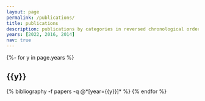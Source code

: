 ```yaml
---
layout: page
permalink: /publications/
title: publications
description: publications by categories in reversed chronological order. generated by jekyll-scholar.
years: [2022, 2016, 2014]
nav: true
---
```

<!-- _pages/publications.md -->
<div class="publications">

{%- for y in page.years %}
  <h2 class="year">{{y}}</h2>
  {% bibliography -f papers -q @*[year={{y}}]* %}
{% endfor %}

</div>
